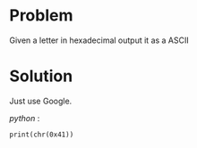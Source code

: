 # Problem
Given a letter in hexadecimal output it as a ASCII

# Solution
Just use Google.

*python* :
```
print(chr(0x41))
```